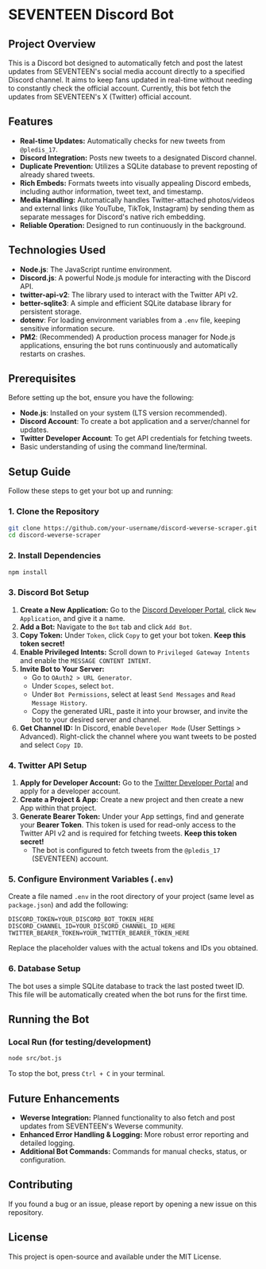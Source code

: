 # SEVENTEEN Discord Bot

## Project Overview

This is a Discord bot designed to automatically fetch and post the latest updates from SEVENTEEN's social media account directly to a specified Discord channel. It aims to keep fans updated in real-time without needing to constantly check the official account. Currently, this bot fetch the updates from SEVENTEEN's X (Twitter) official account.

## Features

- **Real-time Updates:** Automatically checks for new tweets from `@pledis_17`.
- **Discord Integration:** Posts new tweets to a designated Discord channel.
- **Duplicate Prevention:** Utilizes a SQLite database to prevent reposting of already shared tweets.
- **Rich Embeds:** Formats tweets into visually appealing Discord embeds, including author information, tweet text, and timestamp.
- **Media Handling:** Automatically handles Twitter-attached photos/videos and external links (like YouTube, TikTok, Instagram) by sending them as separate messages for Discord's native rich embedding.
- **Reliable Operation:** Designed to run continuously in the background.

## Technologies Used

- **Node.js**: The JavaScript runtime environment.
- **Discord.js**: A powerful Node.js module for interacting with the Discord API.
- **twitter-api-v2**: The library used to interact with the Twitter API v2.
- **better-sqlite3**: A simple and efficient SQLite database library for persistent storage.
- **dotenv**: For loading environment variables from a `.env` file, keeping sensitive information secure.
- **PM2**: (Recommended) A production process manager for Node.js applications, ensuring the bot runs continuously and automatically restarts on crashes.

## Prerequisites

Before setting up the bot, ensure you have the following:

- **Node.js**: Installed on your system (LTS version recommended).
- **Discord Account**: To create a bot application and a server/channel for updates.
- **Twitter Developer Account**: To get API credentials for fetching tweets.
- Basic understanding of using the command line/terminal.

## Setup Guide

Follow these steps to get your bot up and running:

### 1. Clone the Repository

```bash
git clone https://github.com/your-username/discord-weverse-scraper.git # Replace with your repo URL
cd discord-weverse-scraper
```

### 2. Install Dependencies

```bash
npm install
```

### 3. Discord Bot Setup

1.  **Create a New Application:** Go to the [Discord Developer Portal](https://discord.com/developers/applications), click `New Application`, and give it a name.
2.  **Add a Bot:** Navigate to the `Bot` tab and click `Add Bot`.
3.  **Copy Token:** Under `Token`, click `Copy` to get your bot token. **Keep this token secret!**
4.  **Enable Privileged Intents:** Scroll down to `Privileged Gateway Intents` and enable the `MESSAGE CONTENT INTENT`.
5.  **Invite Bot to Your Server:**
    - Go to `OAuth2 > URL Generator`.
    - Under `Scopes`, select `bot`.
    - Under `Bot Permissions`, select at least `Send Messages` and `Read Message History`.
    - Copy the generated URL, paste it into your browser, and invite the bot to your desired server and channel.
6.  **Get Channel ID:** In Discord, enable `Developer Mode` (User Settings > Advanced). Right-click the channel where you want tweets to be posted and select `Copy ID`.

### 4. Twitter API Setup

1.  **Apply for Developer Account:** Go to the [Twitter Developer Portal](https://developer.twitter.com/en/portal/dashboard) and apply for a developer account.
2.  **Create a Project & App:** Create a new project and then create a new App within that project.
3.  **Generate Bearer Token:** Under your App settings, find and generate your **Bearer Token**. This token is used for read-only access to the Twitter API v2 and is required for fetching tweets. **Keep this token secret!**
    - The bot is configured to fetch tweets from the `@pledis_17` (SEVENTEEN) account.

### 5. Configure Environment Variables (`.env`)

Create a file named `.env` in the root directory of your project (same level as `package.json`) and add the following:

```env
DISCORD_TOKEN=YOUR_DISCORD_BOT_TOKEN_HERE
DISCORD_CHANNEL_ID=YOUR_DISCORD_CHANNEL_ID_HERE
TWITTER_BEARER_TOKEN=YOUR_TWITTER_BEARER_TOKEN_HERE
```

Replace the placeholder values with the actual tokens and IDs you obtained.

### 6. Database Setup

The bot uses a simple SQLite database to track the last posted tweet ID. This file will be automatically created when the bot runs for the first time.

## Running the Bot

### Local Run (for testing/development)

```bash
node src/bot.js
```

To stop the bot, press `Ctrl + C` in your terminal.

## Future Enhancements

- **Weverse Integration:** Planned functionality to also fetch and post updates from SEVENTEEN's Weverse community.
- **Enhanced Error Handling & Logging:** More robust error reporting and detailed logging.
- **Additional Bot Commands:** Commands for manual checks, status, or configuration.

## Contributing

If you found a bug or an issue, please report by opening a new issue on this repository.

## License

This project is open-source and available under the MIT License.
